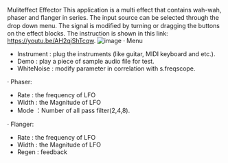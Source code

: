 Muliteffect Effector
This application is a multi effect that contains wah-wah, phaser and ﬂanger in series. The input source can be selected through the drop down menu. The signal is modiﬁed by turning or dragging the buttons on the effect blocks. The instruction is shown in this link: https://youtu.be/AH2qjShTcqw.
![image](https://user-images.githubusercontent.com/118919012/233497223-4ad25d5d-13a9-4a43-8711-0ee329fc28ab.png)
· Menu
- Instrument : plug the instruments (like guitar, MIDI keyboard and etc.).
- Demo : play a piece of sample audio file for test. 
- WhiteNoise : modify parameter in correlation with s.freqscope.

· Phaser:
- Rate : the frequency of LFO
- Width : the Magnitude of LFO
- Mode ：Number of all pass filter(2,4,8).

· Flanger:
- Rate : the frequency of LFO
- Width : the Magnitude of LFO
- Regen : feedback
